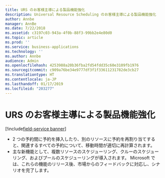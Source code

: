 ```yaml
---
title: URS のお客様主導による製品機能強化
description: Universal Resource Scheduling のお客様主導による製品機能強化
author: Annbe
manager: AnnBe
ms.date: 7/22/2018
ms.assetid: c3197c03-943a-4f0b-88f3-99bb2e4e80d0
ms.topic: article
ms.prod: ''
ms.service: business-applications
ms.technology: ''
ms.author: Annbe
audience: Admin
ms.openlocfilehash: 4253988a20b36fba2fd54fdd35c60e3109fb1976
ms.sourcegitcommit: c909a76be34e9777df3f1f33611231782de3cb27
ms.translationtype: HT
ms.contentlocale: ja-JP
ms.lasthandoff: 01/17/2019
ms.locfileid: "203277"
---
```

#  <a name="urs-customer-driven-product-enhancements"></a>URS のお客様主導による製品機能強化

[!include[field-service banner](../../../includes/field-service.md)]



-   2 つの予約間に予約を挿入したり、別のリソースに予約を再割り当てすると、関連するすべての予約について、移動時間が適切に再計算されます。
-   主な新機能として、複数リソースのスケジューリング、クルーのスケジューリング、およびプールのスケジューリングが導入されます。 Microsoft では、これらの機能のリリース後、市場からのフィードバックに対応し、シナリオを完了します。
